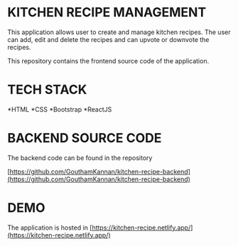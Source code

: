 # KITCHEN RECIPE MANAGEMENT

This application allows user to create and manage kitchen recipes. The user can add, edit and delete the recipes and can upvote or downvote the recipes.

This repository contains the frontend source code of the application.

# TECH STACK

*HTML
*CSS
*Bootstrap
*ReactJS

# BACKEND SOURCE CODE

The backend code can be found in the repository

[https://github.com/GouthamKannan/kitchen-recipe-backend](https://github.com/GouthamKannan/kitchen-recipe-backend)

# DEMO

The application is hosted in [https://kitchen-recipe.netlify.app/](https://kitchen-recipe.netlify.app/)
